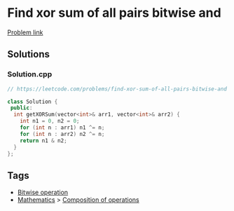 # Find xor sum of all pairs bitwise and

[Problem link](https://leetcode.com/problems/find-xor-sum-of-all-pairs-bitwise-and)

## Solutions


### Solution.cpp
```cpp
// https://leetcode.com/problems/find-xor-sum-of-all-pairs-bitwise-and

class Solution {
 public:
  int getXORSum(vector<int>& arr1, vector<int>& arr2) {
    int n1 = 0, n2 = 0;
    for (int n : arr1) n1 ^= n;
    for (int n : arr2) n2 ^= n;
    return n1 & n2;
  }
};
```
## Tags

* [Bitwise operation](/Collections/bitwise-operation.md#bitwise-operation)
* [Mathematics](/Collections/mathematics.md#mathematics) > [Composition of operations](/Collections/mathematics.md#composition-of-operations)
